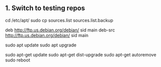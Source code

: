 ## 1. Switch to testing repos
cd /etc/apt/
sudo cp sources.list sources.list.backup

deb http://ftp.us.debian.org/debian/ sid main
deb-src http://ftp.us.debian.org/debian/ sid main

sudo apt update
sudo apt upgrade

sudo apt-get update 
sudo apt-get dist-upgrade 
sudo apt-get autoremove 
sudo reboot

